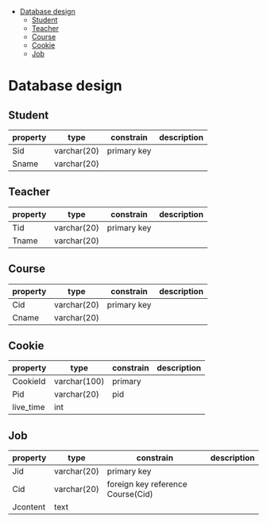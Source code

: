<!-- TOC -->
* [Database design](#database-design)
    * [Student](#student)
    * [Teacher](#teacher)
    * [Course](#course)
    * [Cookie](#cookie)
    * [Job](#job)
<!-- TOC -->

# Database design
## Student

| property | type        | constrain   | description |
|----------|-------------|-------------|-------------|
| Sid      | varchar(20) | primary key |             |
| Sname    | varchar(20) |             |             |

## Teacher

| property | type        | constrain   | description |
|----------|-------------|-------------|-------------|
| Tid      | varchar(20) | primary key |             |
| Tname    | varchar(20) |             |             |

## Course

| property | type        | constrain   | description |
|----------|-------------|-------------|-------------|
| Cid      | varchar(20) | primary key |             |
| Cname    | varchar(20) |             |             |

## Cookie

| property  | type         | constrain | description |
|-----------|--------------|-----------|-------------|
| CookieId  | varchar(100) | primary   |             |
| Pid       | varchar(20)  | pid       |             |
| live_time | int          |           |             |

## Job

| property | type        | constrain                         | description |
|----------|-------------|-----------------------------------|-------------|
| Jid      | varchar(20) | primary key                       |             |
| Cid      | varchar(20) | foreign key reference Course(Cid) |             |
| Jcontent | text        |                                   |             |